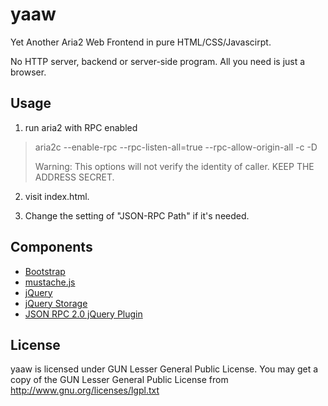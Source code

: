 yaaw
====

Yet Another Aria2 Web Frontend in pure HTML/CSS/Javascirpt.

No HTTP server, backend or server-side program. All you need is just a browser.


Usage
-----
1. run aria2 with RPC enabled
> aria2c --enable-rpc --rpc-listen-all=true  --rpc-allow-origin-all -c -D
>
> Warning: This options will not verify the identity of caller. KEEP THE ADDRESS SECRET.

2. visit index.html.

3. Change the setting of "JSON-RPC Path" if it's needed.

Components
----------
+ [Bootstrap](http://twitter.github.com/bootstrap/)
+ [mustache.js](https://github.com/janl/mustache.js)
+ [jQuery](http://jquery.com/)
+ [jQuery Storage](http://archive.plugins.jquery.com/project/html5Storage)
+ [JSON RPC 2.0 jQuery Plugin](https://github.com/datagraph/jquery-jsonrpc)

License
-------
yaaw is licensed under GUN Lesser General Public License.
You may get a copy of the GUN Lesser General Public License from http://www.gnu.org/licenses/lgpl.txt

